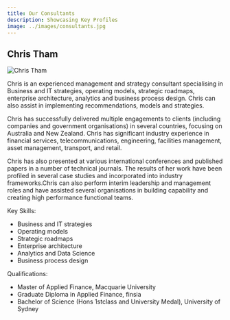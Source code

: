 ```yaml
---
title: Our Consultants
description: Showcasing Key Profiles
image: ../images/consultants.jpg
---
```


## Chris Tham

![Chris Tham](../../images/ChrisTham-400.jpg)

Chris is an experienced management and strategy consultant specialising in Business and IT strategies, operating models, strategic roadmaps, enterprise architecture, analytics and business process design. Chris can also assist in implementing recommendations, models and strategies.

Chris has successfully delivered multiple engagements to clients (including companies and government organisations) in several countries, focusing on Australia and New Zealand. Chris has significant industry experience in financial services, telecommunications, engineering, facilities management, asset management, transport, and retail.

Chris has also presented at various international conferences and published papers in a number of technical journals. The results of her work have been profiled in several case studies and incorporated into industry frameworks.Chris can also perform interim leadership and management roles and have assisted several organisations in building capability and creating high performance functional teams.

Key Skills:

- Business and IT strategies
- Operating models
- Strategic roadmaps
- Enterprise architecture
- Analytics and Data Science
- Business process design

Qualifications:

- Master of Applied Finance, Macquarie University
- Graduate Diploma in Applied Finance, finsia
- Bachelor of Science (Hons 1stclass and University Medal), University of Sydney

